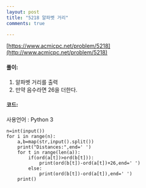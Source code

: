 ```yaml
---
layout: post
title: "5218 알파벳 거리"
comments: true

---
```

[https://www.acmicpc.net/problem/5218](http://www.acmicpc.net/problem/5218)

#### **풀이:**
1. 알파벳 거리를 출력
2. 만약 음수라면 26을 더한다.

#### **코드:**
사용언어 : Python 3
```
n=int(input())
for i in range(n):
    a,b=map(str,input().split())
    print("Distances:",end=' ')
    for t in range(len(a)):
        if(ord(a[t])>ord(b[t])):
            print(ord(b[t])-ord(a[t])+26,end=' ')
        else:
            print(ord(b[t])-ord(a[t]),end=' ')
    print()
```